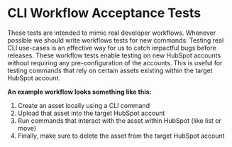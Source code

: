 # CLI Workflow Acceptance Tests

These tests are intended to mimic real developer workflows. Whenever possible we should write workflows tests for new commands. Testing real CLI use-cases is an effective way for us to catch impactful bugs before releases. These workflow tests enable testing on new HubSpot accounts without requiring any pre-configuration of the accounts. This is useful for testing commands that rely on certain assets existing within the target HubSpot account.

**An example workflow looks something like this:**
1. Create an asset locally using a CLI command
2. Upload that asset into the target HubSpot account
3. Run commands that interact with the asset within HubSpot (like list or move)
4. Finally, make sure to delete the asset from the target HubSpot account
